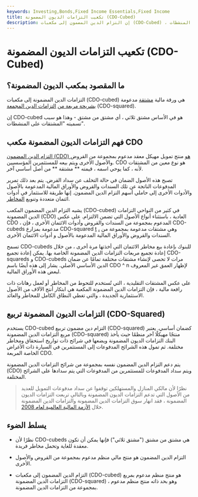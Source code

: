 ```yaml
---
keywords: Investing,Bonds,Fixed Income Essentials,Fixed Income
title: تكعيب التزامات الديون المضمونة (CDO-Cubed)
description: إن التزام الدين المضمون إلى مكعبات (CDO-Cubed) ، والمدعوم بشرائح مربعة من التزامات الدين المضمونة ، هو مشتق على المنشطات.
---
```


# تكعيب التزامات الديون المضمونة (CDO-Cubed)
## ما المقصود بمكعب الديون المضمونة؟

التزامات الدين المضمونة إلى مكعبات (CDO-cubed) هي ورقة مالية [مشتقة](/derivative) مدعومة [بشريحة مربعة من](/cdo2) [التزامات الدين المجمعة](/cdo2) (CDO-squared).

إن CDO-cubed هو في الأساس مشتق ثلاثي ، أي مشتق من مشتق - وهذا هو سبب تسميته "المشتقات على المنشطات".

## فهم التزامات الديون المضمونة مكعب CDO

[التزام الدين المضمون (CDO) هو](/cdo) منتج تمويل مهيكل معقد مدعوم بمجموعة من القروض والأصول الأخرى ويتم بيعه للمستثمرين المؤسسيين. CDO هو نوع معين من المشتقات لأنه ، كما يوحي اسمه ، قيمته ** مشتقة ** من أصل أساسي آخر.

تصبح هذه الأصول الضمان في حالة التخلف عن سداد القرض. يتم بعد ذلك تمرير المدفوعات الناتجة عن تلك السندات والقروض والأوراق المالية المدعومة بالأصول والأدوات الأخرى إلى حاملي أسهم التزام الدين المضمون. إنها طريقة للاستثمار في أدوات ائتمان متعددة وتنويع [المخاطر](/risk).

يشبه التزام الدين المضمون المكعب (CDO-cubed) في كثير من النواحي التزامات الدين المضمونة (CDO) العادية ، باستثناء أنواع الأصول التي تضمن الالتزام. على عكس CDO ، المدعوم بمجموعة من السندات والقروض وأدوات الائتمان الأخرى ، فإن CDO-cubeds مدعومة بمزارع CDO-squared [t](/tranches) [،](/tranches) وهي مشتقات مدعومة بمجموعة من السندات والقروض والأوراق المالية المدعومة بالأصول و أدوات الائتمان الأخرى.

تسمح CDO-cubeds للبنوك بإعادة بيع مخاطر الائتمان التي أخذتها مرة أخرى ، من خلال إعادة تجميع مربعات التزامات الدين المضمونة الخاصة بها. يمكن إعادة تجميع CDO-squareds و CDO-cubeds مرات لا تحصى لإنشاء مشتقات مختلفة تمامًا عن ضمان الدين الأساسي الأصلي. يشار إلى هذه أيضًا باسم CDO ^ n لإظهار العمق غير المعروف لبعض هذه الأوراق المالية.

على عكس المشتقات التقليدية ، التي تُستخدم للتحوط من المخاطر أو لعمل رهانات ذات رافعة مالية ، فإن التزامات الدين المضمونة المكعبة هي ابتكار أنتج الآلاف من الأصول الاستثمارية الجديدة ، والتي تغطي النطاق الكامل للمخاطر والعائد.

## التزامات الديون المضمونة تربيع (CDO-Squared)

يستخدم CDO-cubed التزام دين مضمون تربيع (CDO-squared) كضمان أساسي. يعتبر مربع التزامات الدين المضمونة (CDO-squared) منتجًا مهيكلًا آخر منظمًا حيث يأخذ البنك التزامات الديون المضمونة ويضعها في شرائح ذات تواريخ استحقاق ومخاطر مختلفة. ثم تمول هذه الشرائح المدفوعات إلى المستثمرين في السيارة ذات الأغراض الخاصة المربعة CDO.

يتم دعم التزام الدين المضمون نفسه بمجموعة من شرائح التزامات الدين المضمونة (CDO) ويتم سداد المدفوعات للمستثمرين من المدفوعات التي يتم سدادها على الشرائح المختلفة.

> نظرًا لأن مالكي المنازل والمستهلكين توقفوا عن سداد مدفوعات التمويل للعديد من الأصول التي تدعم التزامات الديون المضمونة وبالتالي تربعت التزامات الديون المضمونة ، فقد انهار سوق التزامات الدين المضمونة والتزامات الدين المضمونة خلال [الأزمة المالية العالمية لعام 2008](/financial-crisis).

>

## يسلط الضوء

- نظرًا لأن CDO-cubeds هي مشتق من مشتق ("مشتق ثلاثي") فإنها يمكن أن تكون معقدة للغاية وتحمل مخاطر فريدة.

- التزام الدين المضمون هو منتج مالي منظم مدعوم بمجموعة من القروض والأصول الأخرى.

- التزام الدين المضمون إلى مكعبات (CDO-cubed) هو منتج منظم مدعوم بمربع التزامات الدين المضمونة (CDO-squared) ، وهو بحد ذاته منتج منظم مدعوم بمجموعة من التزامات الدين المضمونة.

